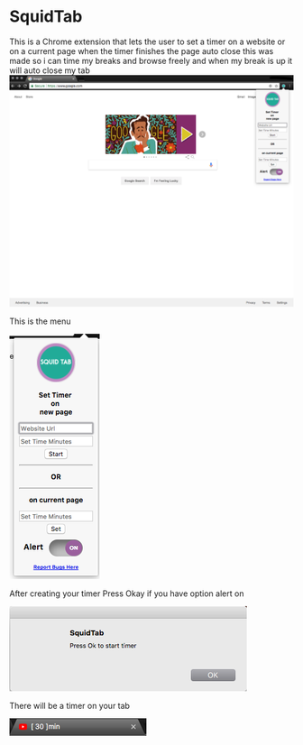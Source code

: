 # SquidTab
This is a Chrome extension that lets the user to set a timer on a website or on a current page when the timer finishes 
the page auto close
this was made so i can time my breaks and browse freely and when my break is up it will auto close my tab
![Alt text](/ScreenShots/fullimage.png?raw=true "full screen")

This is the menu 

![Alt text](/ScreenShots/menu.png?raw=true "Menu")

After creating your timer Press Okay if you have option alert on 

![Alt text](/ScreenShots/promp.png?raw=true "alert")

There will be a timer on your tab

![Alt text](/ScreenShots/tab.png?raw=true "tab")

